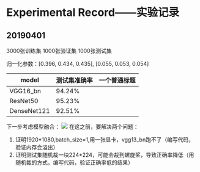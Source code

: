 # Experimental Record——实验记录

## 20190401

3000张训练集 1000张验证集 1000张测试集

归一化参数：[0.396, 0.434, 0.435], [0.055, 0.053, 0.054]

| model | 测试集准确率 | 一个普通标题 |
| ------ | ------ | ------ |
| VGG16_bn | 94.24% |
| ResNet50 | 95.23% |
| DenseNet121 | 92.51% |

下一步考虑模型融合：
![](https://i.loli.net/2019/04/01/5ca1a42a046c7.jpg)
在这之前，要解决两个问题：
1. 证明1920*1080,batch_size=1,用一张显卡，vgg13_bn跑不了（编写代码，验证内存会溢出）
2. 证明测试集随机裁一块224*224，可能会裁到螺旋桨，导致正确率降低（用随机裁的方式，编写代码，验证正确率低的结果）
